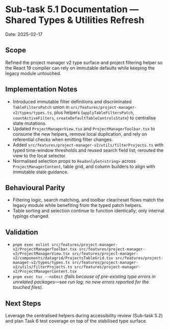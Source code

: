 # Sub-task 5.1 Documentation — Shared Types & Utilities Refresh

Date: 2025-02-17

## Scope
Refined the project manager v2 type surface and project filtering helper so the React 19 compiler can rely on immutable defaults while keeping the legacy module untouched.

## Implementation Notes
- Introduced immutable filter definitions and discriminated `TableFiltersPatch` union in `src/features/project-manager-v2/types/types.ts`, plus helpers (`applyTableFiltersPatch`, `countActiveFilters`, `createDefaultTableControlsState`) to centralise state mutations.
- Updated `ProjectManagerView.tsx` and `ProjectManagerToolbar.tsx` to consume the new helpers, remove local duplication, and rely on referential checks when emitting filter changes.
- Added `src/features/project-manager-v2/utils/filterProjects.ts` with typed time-window thresholds and reused search field list; rerouted the view to the local selector.
- Normalised selection props to `ReadonlySet<string>` across `ProjectManagerContent`, table grid, and column builders to align with immutable state guidance.

## Behavioural Parity
- Filtering logic, search matching, and toolbar clear/reset flows match the legacy module while benefiting from the typed patch helpers.
- Table sorting and selection continue to function identically; only internal typings changed.

## Validation
- `pnpm exec eslint src/features/project-manager-v2/ProjectManagerToolbar.tsx src/features/project-manager-v2/ProjectManagerView.tsx src/features/project-manager-v2/components/datagrid/ProjectsTableGrid.tsx src/features/project-manager-v2/types/types.ts src/features/project-manager-v2/utils/filterProjects.ts src/features/project-manager-v2/ProjectManagerContent.tsx`
- `pnpm exec tsc --noEmit` *(fails because of pre-existing type errors in unrelated packages—see run log; no new errors reported for the touched files).* 

## Next Steps
Leverage the centralised helpers during accessibility review (Sub-task 5.2) and plan Task 6 test coverage on top of the stabilised type surface.
